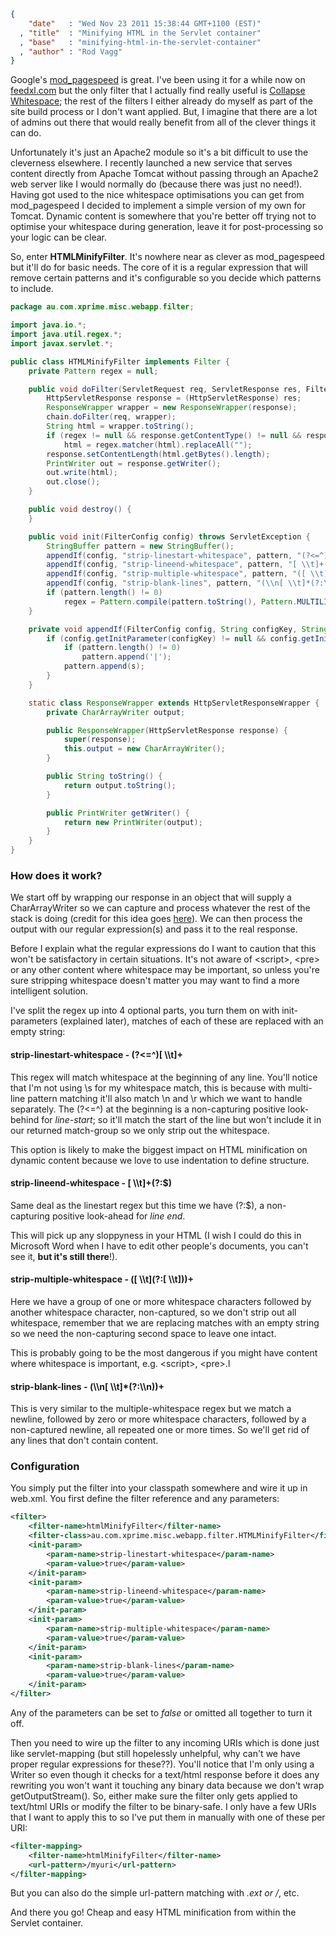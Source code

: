 ```json
{
    "date"   : "Wed Nov 23 2011 15:38:44 GMT+1100 (EST)"
  , "title"  : "Minifying HTML in the Servlet container"
  , "base"   : "minifying-html-in-the-servlet-container"
  , "author" : "Rod Vagg"
}
```

Google's <a title="mod_pagespeed" href="http://code.google.com/speed/page-speed/docs/module.html">mod_pagespeed</a> is great. I've been using it for a while now on <a title="FeedXL Horse Nutrition" href="http://feedxl.com">feedxl.com</a> but the only filter that I actually find really useful is <a href="http://code.google.com/speed/page-speed/docs/filter-whitespace-collapse.html">Collapse Whitespace</a>; the rest of the filters I either already do myself as part of the site build process or I don't want applied. But, I imagine that there are a lot of admins out there that would really benefit from all of the clever things it can do.

Unfortunately it's just an Apache2 module so it's a bit difficult to use the cleverness elsewhere. I recently launched a new service that serves content directly from Apache Tomcat without passing through an Apache2 web server like I would normally do (because there was just no need!). Having got used to the nice whitespace optimisations you can get from mod_pagespeed I decided to implement a simple version of my own for Tomcat. Dynamic content is somewhere that you're better off trying not to optimise your whitespace during generation, leave it for post-processing so your logic can be clear.

So, enter <strong>HTMLMinifyFilter</strong>. It's nowhere near as clever as mod_pagespeed but it'll do for basic needs. The core of it is a regular expression that will remove certain patterns and it's configurable so you decide which patterns to include.

```java
package au.com.xprime.misc.webapp.filter;

import java.io.*;
import java.util.regex.*;
import javax.servlet.*;

public class HTMLMinifyFilter implements Filter {
	private Pattern regex = null;

	public void doFilter(ServletRequest req, ServletResponse res, FilterChain chain) throws IOException, ServletException {
		HttpServletResponse response = (HttpServletResponse) res;
		ResponseWrapper wrapper = new ResponseWrapper(response);
		chain.doFilter(req, wrapper);
		String html = wrapper.toString();
		if (regex != null && response.getContentType() != null && response.getContentType().startsWith("text/html"))
			html = regex.matcher(html).replaceAll("");
		response.setContentLength(html.getBytes().length);
		PrintWriter out = response.getWriter();
		out.write(html);
		out.close();
	}

	public void destroy() {
	}

	public void init(FilterConfig config) throws ServletException {
		StringBuffer pattern = new StringBuffer();
		appendIf(config, "strip-linestart-whitespace", pattern, "(?<=^)[ \\t]+");
		appendIf(config, "strip-lineend-whitespace", pattern, "[ \\t]+(?:$)");
		appendIf(config, "strip-multiple-whitespace", pattern, "([ \\t](?:[ \\t]))+");
		appendIf(config, "strip-blank-lines", pattern, "(\\n[ \\t]*(?:\\n))+");
		if (pattern.length() != 0)
			regex = Pattern.compile(pattern.toString(), Pattern.MULTILINE);
	}

	private void appendIf(FilterConfig config, String configKey, StringBuffer pattern, String s) {
		if (config.getInitParameter(configKey) != null && config.getInitParameter(configKey).equals("true")) {
			if (pattern.length() != 0)
				pattern.append('|');
			pattern.append(s);
		}
	}

	static class ResponseWrapper extends HttpServletResponseWrapper {
		private CharArrayWriter output;

		public ResponseWrapper(HttpServletResponse response) {
			super(response);
			this.output = new CharArrayWriter();
		}

		public String toString() {
			return output.toString();
		}

		public PrintWriter getWriter() {
			return new PrintWriter(output);
		}
	}
}
```

<h3>How does it work?</h3>
We start off by wrapping our response in an object that will supply a CharArrayWriter so we can capture and process whatever the rest of the stack is doing (credit for this idea goes <a href="http://stackoverflow.com/questions/5009650/where-can-i-find-a-java-servlet-filter-that-applies-regex-to-the-output">here</a>). We can then process the output with our regular expression(s) and pass it to the real response.

Before I explain what the regular expressions do I want to caution that this won't be satisfactory in certain situations. It's not aware of &lt;script&gt;, &lt;pre&gt; or any other content where whitespace may be important, so unless you're sure stripping whitespace doesn't matter you may want to find a more intelligent solution.

I've split the regex up into 4 optional parts, you turn them on with init-parameters (explained later), matches of each of these are replaced with an empty string:
<h4><strong>strip-linestart-whitespace - (?&lt;=^)[ \\t]+</strong></h4>
This regex will match whitespace at the beginning of any line. You'll notice that I'm not using \s for my whitespace match, this is because with multi-line pattern matching it'll also match \n and \r which we want to handle separately. The (?&lt;=^) at the beginning is a non-capturing positive look-behind for <em>line-start</em>; so it'll match the start of the line but won't include it in our returned match-group so we only strip out the whitespace.

This option is likely to make the biggest impact on HTML minification on dynamic content because we love to use indentation to define structure.
<h4><strong></strong>strip-lineend-whitespace - [ \\t]+(?:$)</h4>
Same deal as the linestart regex but this time we have (?:$), a non-capturing positive look-ahead for <em>line end</em>.

This will pick up any sloppyness in your HTML (I wish I could do this in Microsoft Word when I have to edit other people's documents, you can't see it, <strong>but it's still there</strong>!).
<h4>strip-multiple-whitespace - ([ \\t](?:[ \\t]))+</h4>
Here we have a group of one or more whitespace characters followed by another whitespace character, non-captured, so we don't strip out all whitespace, remember that we are replacing matches with an empty string so we need the non-capturing second space to leave one intact.

This is probably going to be the most dangerous if you might have content where whitespace is important, e.g. &lt;script&gt;, &lt;pre&gt;.l
<h4>strip-blank-lines - (\\n[ \\t]*(?:\\n))+</h4>
This is very similar to the multiple-whitespace regex but we match a newline, followed by zero or more whitespace characters, followed by a non-captured newline, all repeated one or more times. So we'll get rid of any lines that don't contain content.
<h3>Configuration</h3>
You simply put the filter into your classpath somewhere and wire it up in web.xml. You first define the filter reference and any parameters:

```xml
<filter>
	<filter-name>htmlMinifyFilter</filter-name>
	<filter-class>au.com.xprime.misc.webapp.filter.HTMLMinifyFilter</filter-class>
	<init-param>
		<param-name>strip-linestart-whitespace</param-name>
		<param-value>true</param-value>
	</init-param>
	<init-param>
		<param-name>strip-lineend-whitespace</param-name>
		<param-value>true</param-value>
	</init-param>
	<init-param>
		<param-name>strip-multiple-whitespace</param-name>
		<param-value>true</param-value>
	</init-param>
	<init-param>
		<param-name>strip-blank-lines</param-name>
		<param-value>true</param-value>
	</init-param>
</filter>
```

Any of the parameters can be set to <i>false</i> or omitted all together to turn it off.

Then you need to wire up the filter to any incoming URIs which is done just like servlet-mapping (but still hopelessly unhelpful, why can't we have proper regular expressions for these??). You'll notice that I'm only using a Writer so even though it checks for a text/html response before it does any rewriting you won't want it touching any binary data because we don't wrap getOutputStream(). So, either make sure the filter only gets applied to text/html URIs or modify the filter to be binary-safe. I only have a few URIs that I want to apply this to so I've put them in manually with one of these per URI:

```xml
<filter-mapping>
	<filter-name>htmlMinifyFilter</filter-name>
	<url-pattern>/myuri</url-pattern>
</filter-mapping>
```

But you can also do the simple url-pattern matching with *.ext or /*, etc.

And there you go! Cheap and easy HTML minification from within the Servlet container.
